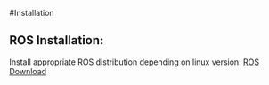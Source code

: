 #Installation

## ROS Installation:
Install appropriate ROS distribution depending on linux version: [ROS Download](http://wiki.ros.org/ROS/Installation)

